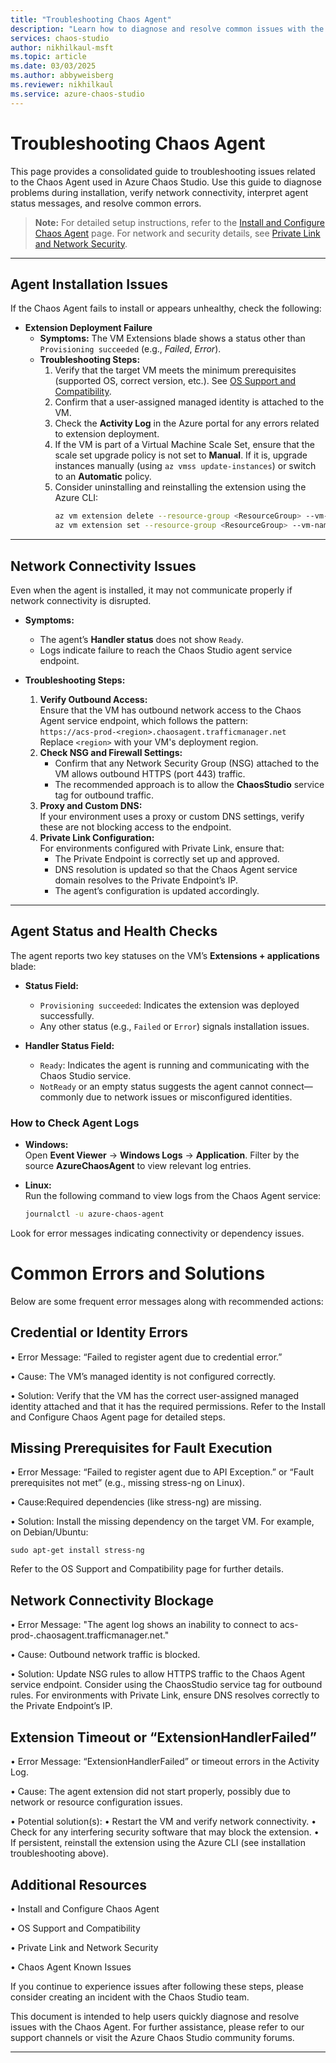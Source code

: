 ```yaml
---
title: "Troubleshooting Chaos Agent"
description: "Learn how to diagnose and resolve common issues with the Chaos Agent, including installation, network connectivity, and agent health issues."
services: chaos-studio
author: nikhilkaul-msft
ms.topic: article
ms.date: 03/03/2025
ms.author: abbyweisberg
ms.reviewer: nikhilkaul
ms.service: azure-chaos-studio
---
```


# Troubleshooting Chaos Agent

This page provides a consolidated guide to troubleshooting issues related to the Chaos Agent used in Azure Chaos Studio. Use this guide to diagnose problems during installation, verify network connectivity, interpret agent status messages, and resolve common errors.

> **Note:** For detailed setup instructions, refer to the [Install and Configure Chaos Agent](./install-and-configure-chaos-agent.md) page. For network and security details, see [Private Link and Network Security](./private-link-and-network-security.md).

---

## Agent Installation Issues

If the Chaos Agent fails to install or appears unhealthy, check the following:

- **Extension Deployment Failure**  
  - **Symptoms:** The VM Extensions blade shows a status other than `Provisioning succeeded` (e.g., *Failed*, *Error*).  
  - **Troubleshooting Steps:**
    1. Verify that the target VM meets the minimum prerequisites (supported OS, correct version, etc.). See [OS Support and Compatibility](./os-support-and-compatibility.md).
    2. Confirm that a user-assigned managed identity is attached to the VM.  
    3. Check the **Activity Log** in the Azure portal for any errors related to extension deployment.
    4. If the VM is part of a Virtual Machine Scale Set, ensure that the scale set upgrade policy is not set to **Manual**. If it is, upgrade instances manually (using `az vmss update-instances`) or switch to an **Automatic** policy.
    5. Consider uninstalling and reinstalling the extension using the Azure CLI:
       ```bash
       az vm extension delete --resource-group <ResourceGroup> --vm-name <VMName> --name ChaosAgent
       az vm extension set --resource-group <ResourceGroup> --vm-name <VMName> --name ChaosAgent --publisher Microsoft.Azure.Chaos --version <version>
       ```
       
---

## Network Connectivity Issues

Even when the agent is installed, it may not communicate properly if network connectivity is disrupted.

- **Symptoms:**  
  - The agent’s **Handler status** does not show `Ready`.
  - Logs indicate failure to reach the Chaos Studio agent service endpoint.

- **Troubleshooting Steps:**
  1. **Verify Outbound Access:**  
     Ensure that the VM has outbound network access to the Chaos Agent service endpoint, which follows the pattern:  
     `https://acs-prod-<region>.chaosagent.trafficmanager.net`  
     Replace `<region>` with your VM's deployment region.
  2. **Check NSG and Firewall Settings:**  
     - Confirm that any Network Security Group (NSG) attached to the VM allows outbound HTTPS (port 443) traffic.  
     - The recommended approach is to allow the **ChaosStudio** service tag for outbound traffic.
  3. **Proxy and Custom DNS:**  
     If your environment uses a proxy or custom DNS settings, verify these are not blocking access to the endpoint.
  4. **Private Link Configuration:**  
     For environments configured with Private Link, ensure that:
     - The Private Endpoint is correctly set up and approved.
     - DNS resolution is updated so that the Chaos Agent service domain resolves to the Private Endpoint’s IP.
     - The agent’s configuration is updated accordingly.
  
---

## Agent Status and Health Checks

The agent reports two key statuses on the VM’s **Extensions + applications** blade:

- **Status Field:**  
  - `Provisioning succeeded`: Indicates the extension was deployed successfully.
  - Any other status (e.g., `Failed` or `Error`) signals installation issues.
  
- **Handler Status Field:**  
  - `Ready`: Indicates the agent is running and communicating with the Chaos Studio service.
  - `NotReady` or an empty status suggests the agent cannot connect—commonly due to network issues or misconfigured identities.

### How to Check Agent Logs

- **Windows:**  
  Open **Event Viewer** → **Windows Logs** → **Application**. Filter by the source **AzureChaosAgent** to view relevant log entries.
  
- **Linux:**  
  Run the following command to view logs from the Chaos Agent service:
  ```bash
  journalctl -u azure-chaos-agent

Look for error messages indicating connectivity or dependency issues.

# Common Errors and Solutions

Below are some frequent error messages along with recommended actions:

## Credential or Identity Errors
•	Error Message: “Failed to register agent due to credential error.”

•	Cause: The VM’s managed identity is not configured correctly.

•	Solution: Verify that the VM has the correct user-assigned managed identity attached and that it has the required permissions. Refer to the Install and Configure Chaos Agent page for detailed steps.

## Missing Prerequisites for Fault Execution
•	Error Message: “Failed to register agent due to API Exception.” or “Fault prerequisites not met” (e.g., missing stress-ng on Linux).
	
•	Cause:Required dependencies (like stress-ng) are missing.
	
•	Solution: Install the missing dependency on the target VM. For example, on Debian/Ubuntu:

```
sudo apt-get install stress-ng
```

Refer to the OS Support and Compatibility page for further details.

## Network Connectivity Blockage
•	Error Message: "The agent log shows an inability to connect to acs-prod-<region>.chaosagent.trafficmanager.net."

•	Cause: Outbound network traffic is blocked.

•	Solution: Update NSG rules to allow HTTPS traffic to the Chaos Agent service endpoint. Consider using the ChaosStudio service tag for outbound rules. For environments with Private Link, ensure DNS resolves correctly to the Private Endpoint’s IP.

## Extension Timeout or “ExtensionHandlerFailed”
•	Error Message: “ExtensionHandlerFailed” or timeout errors in the Activity Log.

•	Cause: The agent extension did not start properly, possibly due to network or resource configuration issues.
	
•	Potential solution(s):
•	Restart the VM and verify network connectivity.
•	Check for any interfering security software that may block the extension.
•	If persistent, reinstall the extension using the Azure CLI (see installation troubleshooting above).


## Additional Resources
•	Install and Configure Chaos Agent

•	OS Support and Compatibility

•	Private Link and Network Security

•	Chaos Agent Known Issues

If you continue to experience issues after following these steps, please consider creating an incident with the Chaos Studio team.

This document is intended to help users quickly diagnose and resolve issues with the Chaos Agent. For further assistance, please refer to our support channels or visit the Azure Chaos Studio community forums.

---
